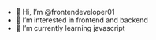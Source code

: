 - 👋 Hi, I’m @frontendeveloper01
- 👀 I’m interested in frontend and backend
- 🌱 I’m currently learning javascript 

<!---
frontendeveloper01/frontendeveloper01 is a ✨ special ✨ repository because its `README.md` (this file) appears on your GitHub profile.
You can click the Preview link to take a look at your changes.
--->
